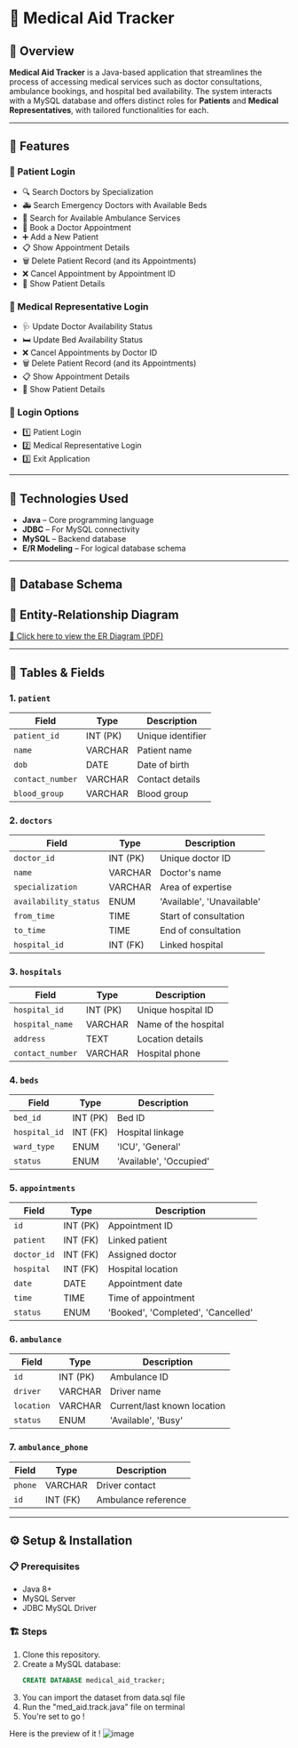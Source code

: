 # 🏥 Medical Aid Tracker

## 📌 Overview
**Medical Aid Tracker** is a Java-based application that streamlines the process of accessing medical services such as doctor consultations, ambulance bookings, and hospital bed availability. The system interacts with a MySQL database and offers distinct roles for **Patients** and **Medical Representatives**, with tailored functionalities for each.

---

## 🚀 Features

### 👤 Patient Login
- 🔍 Search Doctors by Specialization
- 🚑 Search Emergency Doctors with Available Beds
- 🚐 Search for Available Ambulance Services
- 📅 Book a Doctor Appointment
- ➕ Add a New Patient
- 📋 Show Appointment Details
- 🗑️ Delete Patient Record (and its Appointments)
- ❌ Cancel Appointment by Appointment ID
- 🧾 Show Patient Details

### 🏥 Medical Representative Login
- 🩺 Update Doctor Availability Status
- 🛏️ Update Bed Availability Status
- ❌ Cancel Appointments by Doctor ID
- 🗑️ Delete Patient Record (and its Appointments)
- 📋 Show Appointment Details
- 🧾 Show Patient Details

### 🔐 Login Options
- 1️⃣ Patient Login
- 2️⃣ Medical Representative Login
- 3️⃣ Exit Application

---

## 🧰 Technologies Used
- **Java** – Core programming language
- **JDBC** – For MySQL connectivity
- **MySQL** – Backend database
- **E/R Modeling** – For logical database schema

---

## 🧠 Database Schema

## 📌 Entity-Relationship Diagram

<a href="https://github.com/SamadritaM30/Medical_Aid_Tracker/blob/main/NEW_ER.drawio.pdf" target="_blank">📄 Click here to view the ER Diagram (PDF)</a>

---

## 📂 Tables & Fields

### 1. `patient`
| Field | Type | Description |
|-------|------|-------------|
| `patient_id` | INT (PK) | Unique identifier |
| `name` | VARCHAR | Patient name |
| `dob` | DATE | Date of birth |
| `contact_number` | VARCHAR | Contact details |
| `blood_group` | VARCHAR | Blood group |

### 2. `doctors`
| Field | Type | Description |
|-------|------|-------------|
| `doctor_id` | INT (PK) | Unique doctor ID |
| `name` | VARCHAR | Doctor's name |
| `specialization` | VARCHAR | Area of expertise |
| `availability_status` | ENUM | 'Available', 'Unavailable' |
| `from_time` | TIME | Start of consultation |
| `to_time` | TIME | End of consultation |
| `hospital_id` | INT (FK) | Linked hospital |

### 3. `hospitals`
| Field | Type | Description |
|-------|------|-------------|
| `hospital_id` | INT (PK) | Unique hospital ID |
| `hospital_name` | VARCHAR | Name of the hospital |
| `address` | TEXT | Location details |
| `contact_number` | VARCHAR | Hospital phone |

### 4. `beds`
| Field | Type | Description |
|-------|------|-------------|
| `bed_id` | INT (PK) | Bed ID |
| `hospital_id` | INT (FK) | Hospital linkage |
| `ward_type` | ENUM | 'ICU', 'General' |
| `status` | ENUM | 'Available', 'Occupied' |

### 5. `appointments`
| Field | Type | Description |
|-------|------|-------------|
| `id` | INT (PK) | Appointment ID |
| `patient` | INT (FK) | Linked patient |
| `doctor_id` | INT (FK) | Assigned doctor |
| `hospital` | INT (FK) | Hospital location |
| `date` | DATE | Appointment date |
| `time` | TIME | Time of appointment |
| `status` | ENUM | 'Booked', 'Completed', 'Cancelled' |

### 6. `ambulance`
| Field | Type | Description |
|-------|------|-------------|
| `id` | INT (PK) | Ambulance ID |
| `driver` | VARCHAR | Driver name |
| `location` | VARCHAR | Current/last known location |
| `status` | ENUM | 'Available', 'Busy' |

### 7. `ambulance_phone`
| Field | Type | Description |
|-------|------|-------------|
| `phone` | VARCHAR | Driver contact |
| `id` | INT (FK) | Ambulance reference |

---

## ⚙️ Setup & Installation

### 📋 Prerequisites
- Java 8+
- MySQL Server
- JDBC MySQL Driver

### 🏗️ Steps
1. Clone this repository.
2. Create a MySQL database:
   ```sql
   CREATE DATABASE medical_aid_tracker;
3. You can import the dataset from data.sql file
4. Run the "med_aid.track.java" file on terminal 
5. You're set to go !

Here is the preview of it !
![image](https://github.com/user-attachments/assets/0925e5fa-04f4-4442-9492-03981cf479a4)
